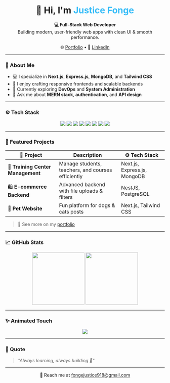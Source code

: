<h1 align="center">👋 Hi, I'm <span style="color:#38BDF8;">Justice Fonge</span></h1>

<p align="center">
  <b>💻 Full-Stack Web Developer</b> <br/>
  Building modern, user-friendly web apps with clean UI & smooth performance.
</p>

<p align="center">
  🌐 <a href="https://justice-fonge.vercel.app" target="_blank">Portfolio</a> • 
  💼 <a href="https://www.linkedin.com/in/justice-fonge-5087b12b2" target="_blank">LinkedIn</a>
</p>

---

### 🧠 About Me  
- 💻 I specialize in **Next.js**, **Express.js**, **MongoDB**, and **Tailwind CSS**  
- 🚀 I enjoy crafting responsive frontends and scalable backends  
- 🌱 Currently exploring **DevOps** and **System Administration**  
- 💬 Ask me about **MERN stack**, **authentication**, and **API design**

---

### ⚙️ Tech Stack  

<p align="center">
  <img src="https://img.shields.io/badge/Next.js-black?logo=nextdotjs" />
  <img src="https://img.shields.io/badge/React-20232A?logo=react" />
  <img src="https://img.shields.io/badge/Express.js-gray?logo=express" />
  <img src="https://img.shields.io/badge/MongoDB-4EA94B?logo=mongodb" />
  <img src="https://img.shields.io/badge/TailwindCSS-38B2AC?logo=tailwind-css" />
  <img src="https://img.shields.io/badge/Node.js-43853D?logo=node.js" />
  <img src="https://img.shields.io/badge/GitHub-181717?logo=github" />
  <img src="https://img.shields.io/badge/Vercel-000000?logo=vercel" />
</p>

---

### 🚀 Featured Projects  

| 🌟 Project | Description | ⚙️ Tech Stack |
|-------------|--------------|----------------|
| 🏫 **Training Center Management** | Manage students, teachers, and courses efficiently | Next.js, Express.js, MongoDB |
| 🛍️ **E-commerce Backend** | Advanced backend with file uploads & filters | NestJS, PostgreSQL |
| 🐶 **Pet Website** | Fun platform for dogs & cats posts | Next.js, Tailwind CSS |

> 🧩 See more on my [portfolio](https://justice-fonge.vercel.app)

---

### 📈 GitHub Stats  

<p align="center">
  <img src="https://github-readme-stats.vercel.app/api?username=justice673&show_icons=true&theme=tokyonight" height="165">
  <img src="https://github-readme-stats.vercel.app/api/top-langs/?username=justice673&layout=compact&theme=tokyonight" height="165">
</p>

---

### ✨ Animated Touch  

<p align="center">
  <img src="https://readme-typing-svg.demolab.com/?lines=Full+Stack+Web+Developer;MERN+Stack+Developer;Next.js+%7C+Express.js+%7C+MongoDB;Always+learning,+always+building!&center=true&width=500&height=45">
</p>

---

### 💬 Quote  
> *"Always learning, always building 🚀"*

---

<p align="center">
  💌 Reach me at <a href="mailto:fongejustice918@gmail.com">fongejustice918@gmail.com</a>
</p>

<!--
**justice673/justice673** is a ✨ _special_ ✨ repository because its `README.md` (this file) appears on your GitHub profile.

Here are some ideas to get you started:

- 🔭 I’m currently working on ...
- 🌱 I’m currently learning ...
- 👯 I’m looking to collaborate on ...
- 🤔 I’m looking for help with ...
- 💬 Ask me about ...
- 📫 How to reach me: ...
- 😄 Pronouns: ...
- ⚡ Fun fact: ...
-->
